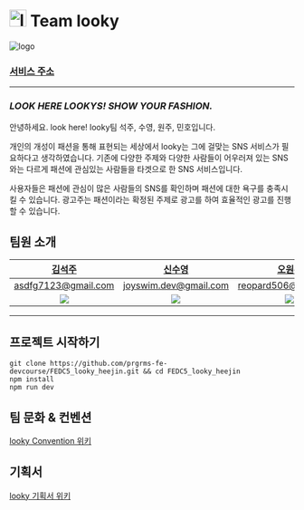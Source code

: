 # <img alt="looky favicon" src="https://github.com/prgrms-fe-devcourse/FEDC5_looky_heejin/assets/90549862/95f8fe98-e97b-4faa-a320-89c5de53cb5c" width="30rem" height="30rem" /> Team looky

<!--![favicon (1)](https://github.com/prgrms-fe-devcourse/FEDC5_looky_heejin/assets/90549862/95f8fe98-e97b-4faa-a320-89c5de53cb5c)-->

![logo](https://github.com/prgrms-fe-devcourse/FEDC5_looky_heejin/assets/90549862/ceb789a7-3811-4231-b705-1016345d7fbb)

### [서비스 주소](https://www.looky.kr/)

---

### **_LOOK HERE LOOKYS! SHOW YOUR FASHION._**

안녕하세요. look here! looky팀 석주, 수영, 원주, 민호입니다.

개인의 개성이 패션을 통해 표현되는 세상에서 looky는 그에 걸맞는 SNS 서비스가 필요하다고 생각하였습니다. 기존에 다양한 주제와 다양한 사람들이 어우러져 있는 SNS와는 다르게 패션에 관심있는 사람들을 타겟으로 한 SNS 서비스입니다.

사용자들은 패션에 관심이 많은 사람들의 SNS를 확인하며 패션에 대한 욕구를 충족시킬 수 있습니다. 광고주는 패션이라는 확정된 주제로 광고를 하여 효율적인 광고를 진행할 수 있습니다.

## 팀원 소개

| [김석주](https://github.com/SoJuSo) | [신수영](https://github.com/joyswim) | [오원주](https://github.com/OhWonJu) | [황민호](https://github.com/hellosonic-r) |
| :-: | :-: | :-: | :-: |
| asdfg7123@gmail.com | joyswim.dev@gmail.com | reopard506@gmail.com | hellommmh@gmail.com |
| <img src="https://github.com/SoJuSo.png" /> | <img src="https://github.com/joyswim.png" /> | <img src="https://github.com/OhWonJu.png" /> | <img src="https://github.com/hellosonic-r.png" /> |

---

## 프로젝트 시작하기

```
git clone https://github.com/prgrms-fe-devcourse/FEDC5_looky_heejin.git && cd FEDC5_looky_heejin
npm install
npm run dev
```

## 팀 문화 & 컨벤션

[looky Convention 위키](https://github.com/prgrms-fe-devcourse/FEDC5_looky_heejin/wiki/Convention)

## 기획서

[looky 기획서 위키](https://github.com/prgrms-fe-devcourse/FEDC5_looky_heejin/wiki/%EA%B8%B0%ED%9A%8D%EC%84%9C)
